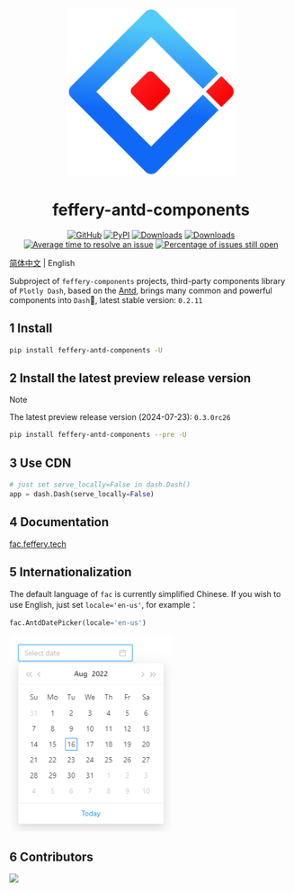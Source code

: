 <p align="center">
	<img src="./fac-logo.svg" height=300></img>
</p>
<h1 align="center">feffery-antd-components</h1>
<div align="center">

[![GitHub](https://shields.io/badge/license-MIT-informational)](https://github.com/CNFeffery/feffery-antd-components/blob/master/LICENSE)
[![PyPI](https://img.shields.io/pypi/v/feffery-antd-components.svg?color=dark-green)](https://pypi.org/project/feffery-antd-components/)
[![Downloads](https://static.pepy.tech/badge/feffery-antd-components)](https://pepy.tech/project/feffery-antd-components)
[![Downloads](https://static.pepy.tech/badge/feffery-antd-components/month)](https://pepy.tech/project/feffery-antd-components)
[![Average time to resolve an issue](http://isitmaintained.com/badge/resolution/CNFeffery/feffery-antd-components.svg)](http://isitmaintained.com/project/CNFeffery/feffery-antd-components "Average time to resolve an issue")
[![Percentage of issues still open](http://isitmaintained.com/badge/open/CNFeffery/feffery-antd-components.svg)](http://isitmaintained.com/project/CNFeffery/feffery-antd-components "Percentage of issues still open")

</div>

[简体中文](./README.md) | English

Subproject of `feffery-components` projects, third-party components library of `Plotly Dash`, based on the [Antd](https://github.com/ant-design/ant-design), brings many common and powerful components into `Dash`🥳, latest stable version: `0.2.11`

## 1 Install

```bash
pip install feffery-antd-components -U
```

## 2 Install the latest preview release version

> [!NOTE]  
> The latest preview release version (2024-07-23): `0.3.0rc26`

```bash
pip install feffery-antd-components --pre -U
```

## 3 Use CDN

```Python
# just set serve_locally=False in dash.Dash()
app = dash.Dash(serve_locally=False)
```

## 4 Documentation

<a href='http://fac.feffery.tech/' target='_blank'>fac.feffery.tech</a>

## 5 Internationalization

The default language of `fac` is currently simplified Chinese. If you wish to use English, just set `locale='en-us'`, for example：

```Python
fac.AntdDatePicker(locale='en-us')
```

<img src="./images/国际化示例.png" height=350></img>

## 6 Contributors

<a href = "https://github.com/CNFeffery/feffery-antd-components/graphs/contributors">
  <img src = "https://contrib.rocks/image?repo=CNFeffery/feffery-antd-components"/>
</a>
